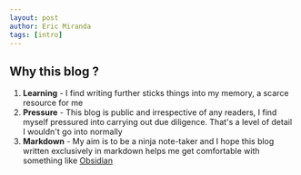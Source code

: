 ```yaml
---
layout: post
author: Eric Miranda
tags: [intro]
---
```


## Why this blog ?
1. **Learning** - I find writing further sticks things into my memory, a scarce resource for me
2. **Pressure** - This blog is public and irrespective of any readers, I find myself pressured into
carrying out due diligence. That's a level of detail I wouldn't go into normally
3. **Markdown** - My aim is to be a ninja note-taker and I hope this blog written exclusively in
markdown helps me get comfortable with something like [Obsidian](https://obsidian.md/)
